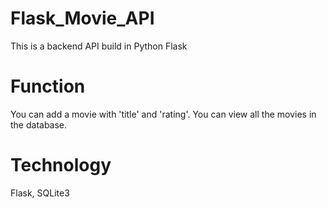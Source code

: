 # Flask_Movie_API
This is a backend API build in Python Flask

# Function
You can add a movie with 'title' and 'rating'.
You can view all the movies in the database.

# Technology
Flask, SQLite3
